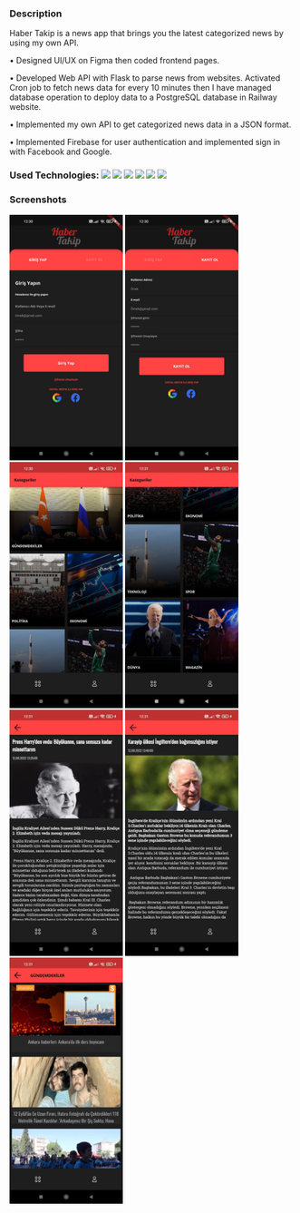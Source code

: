 ### Description
Haber Takip is a news app that brings you the latest categorized news by using my own API.

•	Designed UI/UX on Figma then coded frontend pages.

•	Developed Web API with Flask to parse news from websites. Activated Cron job to fetch news data for every 10 minutes then I have managed database operation to deploy data to a PostgreSQL database in Railway website.

•	Implemented my own API to get categorized news data in a JSON format.

•	Implemented Firebase for user authentication and implemented sign in with Facebook and Google.

### Used Technologies: <img src="https://img.shields.io/badge/Python-FFD43B?style=for-the-badge&logo=python&logoColor=blue" /> <img src="https://img.shields.io/badge/Flask-000000?style=for-the-badge&logo=flask&logoColor=white" /> <img src="https://img.shields.io/badge/Flutter-02569B?style=for-the-badge&logo=flutter&logoColor=white" /> <img src="https://img.shields.io/badge/Dart-0175C2?style=for-the-badge&logo=dart&logoColor=white" /> <img src="https://img.shields.io/badge/PostgreSQL-316192?style=for-the-badge&logo=postgresql&logoColor=white" /> <img src="https://img.shields.io/badge/firebase-ffca28?style=for-the-badge&logo=firebase&logoColor=black" />

### Screenshots
<img src="/screenshots/loginscreen.jpg" width= 200/> <img src="/screenshots/signupscreen.jpg" width= 200/> <img src="/screenshots/categoryscreen.jpg" width= 200/> <img src="/screenshots/categoryscreen2.jpg" width= 200/> <img src="/screenshots/newsscreen.jpg" width= 200/> <img src="/screenshots/newsscreen2.jpg" width= 200/> <img src="/screenshots/newspreviewscreen.jpg" width= 200/>
